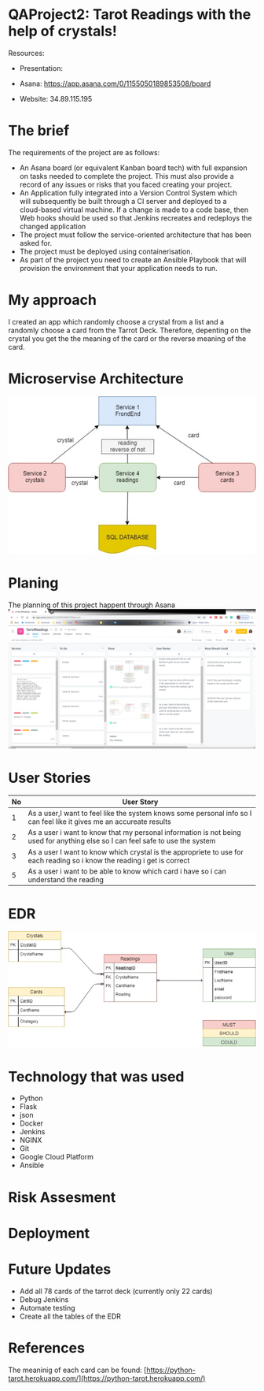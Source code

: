 # QAProject2: Tarot Readings with the help of crystals!

Resources:

-  Presentation:
    
-  Asana: https://app.asana.com/0/1155050189853508/board
    
-  Website:  34.89.115.195

# The brief

The requirements of the project are as follows:

 - An Asana board (or equivalent Kanban board tech) with full expansion 
   on tasks needed to complete the project. This must also provide a   
   record of any issues or risks that you faced creating your project.  
  - An Application fully integrated into a Version Control System which  
   will subsequently be built through a CI server and deployed to a   
   cloud-based virtual machine. If a change is made to a code base, then
   Web hooks should be used so that Jenkins recreates and redeploys the 
   changed application 
  - The project must follow the service-oriented architecture that has been asked for. 
  - The project must be deployed  using containerisation. 
   - As part of the project you need to create an Ansible Playbook that will provision the environment that your application needs to run.

# My approach 
I created an app which randomly choose a crystal from a list and a randomly choose a card from the Tarrot Deck. Therefore, depenting on the crystal you get the the meaning of the card or the reverse meaning of the card.

# Microservise Architecture
![microservices](Documentation/microservices.jpg)

# Planing
The planning of this project happent through Asana 
![asana](Documentation/asana.png)

# User Stories
|No|User Story  |
|--|--|
| 1 | As a user,I want to feel like the system knows some personal info so I can feel like it gives me an accureate results |
| 2|As a user i want to know that my personal information is not being used for anything else so I can feel safe to use the system  |
| 3 | As a user I want to know which crystal is the appropriete to use for each reading so i  know the reading i get is correct |
| 5| As a user i want to be able to know which card i have so i can understand the reading |

# EDR
![EDR](Documentation/EDR.jpg)

# Technology that was used
- Python 
- Flask
- json
- Docker
- Jenkins
- NGINX
- Git
- Google Cloud Platform
- Ansible

# Risk Assesment

# Deployment

# Future Updates

 - Add all 78 cards of the tarrot deck (currently only 22 cards)
 - Debug Jenkins
 - Automate testing
 - Create all the tables of the EDR

# References
The meaninig of each card can be found: 
[https://python-tarot.herokuapp.com/](https://python-tarot.herokuapp.com/)
